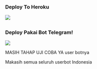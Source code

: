 ### Deploy To Heroku
<a href="https://heroku.com/deploy?template=https://github.com/UserKontol/Man-Userbot"><img src="https://img.shields.io/badge/Deploy%20To%20Heroku-blue.svg?style=for-the-badge&logo="></a>

##

### Deploy Pakai Bot Telegram!
<a href="https://telegram.dog/XTZ_HerokuBot?start=VXNlcktvbnRvbC9NYW4tVXNlcmJvdCBNYW4tdXNlcmJvdA"><img src="https://img.shields.io/badge/Deploy%20Via%20Bot-green.svg?style=for-the-badge&logo="></a>

MASIH TAHAP UJI COBA YA user botnya

Makasih semua seluruh userbot Indonesia
